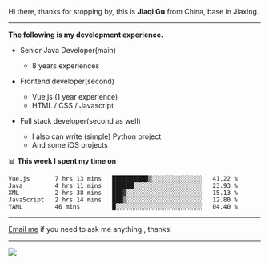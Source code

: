 Hi there, thanks for stopping by, this is **Jiaqi Gu** from China, base in Jiaxing.

---

**The following is my development experience.**

- Senior Java Developer(main)
  - 8 years experiences

- Frontend developer(second)
  - Vue.js (1 year experience)
  - HTML / CSS / Javascript
  
- Full stack developer(second as well)
  - I also can write (simple) Python project
  - And some iOS projects

📊 **This week I spent my time on**
<!--START_SECTION:waka-->
```text
Vue.js       7 hrs 13 mins   ██████████▒░░░░░░░░░░░░░░   41.22 % 
Java         4 hrs 11 mins   ██████░░░░░░░░░░░░░░░░░░░   23.93 % 
XML          2 hrs 38 mins   ███▓░░░░░░░░░░░░░░░░░░░░░   15.13 % 
JavaScript   2 hrs 14 mins   ███▒░░░░░░░░░░░░░░░░░░░░░   12.80 % 
YAML         46 mins         █░░░░░░░░░░░░░░░░░░░░░░░░   04.40 % 
```
<!--END_SECTION:waka-->

---

[Email me](mailto:droidqw@gmail.com?subject=Hiring_from_GitHub) if you need to ask me anything., thanks!

---

![]( https://visitor-badge.glitch.me/badge?page_id=githubgujiaqi)

